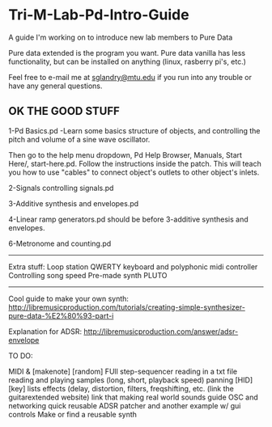 # Tri-M-Lab-Pd-Intro-Guide
A guide I'm working on to introduce new lab members to Pure Data

Pure data extended is the program you want.
Pure data vanilla has less functionality, but can be installed on anything (linux, rasberry pi's, etc.)

Feel free to e-mail me at sglandry@mtu.edu if you run into any trouble or have any general questions.

OK THE GOOD STUFF
-------------------------------------------------------------------

1-Pd Basics.pd -Learn some basics structure of objects, and controlling the pitch and volume of a sine wave oscillator. 

Then go to the help menu dropdown, Pd Help Browser, Manuals, Start Here/, start-here.pd. Follow the instructions inside the patch. This will teach you how to use "cables" to connect object's outlets to other object's inlets. 

2-Signals controlling signals.pd

3-Additive synthesis and envelopes.pd

4-Linear ramp generators.pd should be before 3-additive synthesis and envelopes. 

6-Metronome and counting.pd


______________________________________________________________
Extra stuff:
Loop station
QWERTY keyboard and polyphonic midi controller
Controlling song speed
Pre-made synth PLUTO
______________________________________________________________


Cool guide to make your own synth:
http://libremusicproduction.com/tutorials/creating-simple-synthesizer-pure-data-%E2%80%93-part-i

Explanation for ADSR:
http://libremusicproduction.com/answer/adsr-envelope



TO DO:

MIDI & [makenote]
[random]
FUll step-sequencer
reading in a txt file
reading and playing samples (long, short, playback speed)
panning
[HID]
[key]
lists
effects (delay, distortion, filters, freqshifting, etc. (link the guitarextended website)
link that making real world sounds guide
OSC and networking
quick reusable ADSR patcher and another example w/ gui controls 
Make or find a reusable synth
